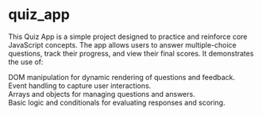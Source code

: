 # quiz_app
This Quiz App is a simple project designed to practice and reinforce core JavaScript concepts. The app allows users to answer multiple-choice questions, track their progress, and view their final scores.
It demonstrates the use of:

DOM manipulation for dynamic rendering of questions and feedback.<br>
Event handling to capture user interactions.<br>
Arrays and objects for managing questions and answers.<br>
Basic logic and conditionals for evaluating responses and scoring.


